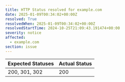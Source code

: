 ```yaml
---
title: HTTP Status resolved for example.com
date: 2025-01-09T00:34:02+00:00Z
resolved: True
resolvedWhen: 2025-01-09T00:34:02+00:00Z
resolvedStartTime: 2024-10-25T21:09:43.191474+00:00
severity: notice
affected:
  - example.com
section: issue
---
```


| Expected Statuses | Actual Status  |
|-------------------|----------------|
| 200, 301, 302 | 200 |
